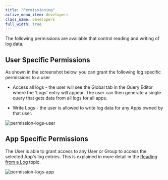 ```yaml
---
title: "Permissioning"
active_menu_item: developers
class_name: developers
full_width: true
---
```



The following permissions are available that control reading and writing of log data.

## User Specific Permissions

As shown in the screenshot below. you can grant the following log specific permissions to a user

 - Access all logs - the user will see the Global tab in the Query Editor where the 'Logs' entry will appear. The user can then generate a single query that gets data from all logs for all apps.

 - Write Logs - the user is allowed to write log data for any Apps owned by that user.

![permission-logs-user](/img/docs/permission-logs-user.zoom72.png)

## App Specific Permissions

The User is able to grant access to any User or Group to access the selected App's log entries. This is explained in more detail in the [Reading from a Log](reading-from-a-log.htm) topic.

![permission-logs-app](/img/docs/permission-logs-app.zoom71.png)

